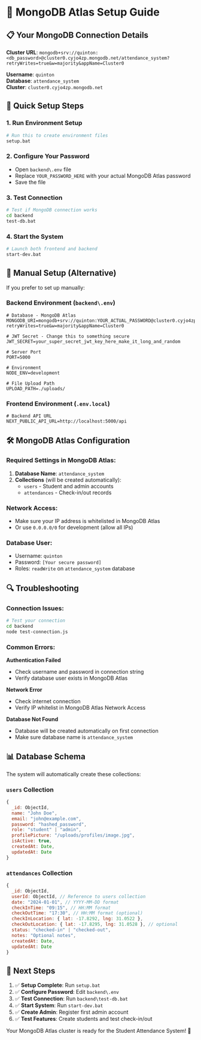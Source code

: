 # 🍃 MongoDB Atlas Setup Guide

## 📋 **Your MongoDB Connection Details**

**Cluster URL**: `mongodb+srv://quinton:<db_password>@cluster0.cyjo4zp.mongodb.net/attendance_system?retryWrites=true&w=majority&appName=Cluster0`

**Username**: `quinton`  
**Database**: `attendance_system`  
**Cluster**: `cluster0.cyjo4zp.mongodb.net`

## 🚀 **Quick Setup Steps**

### 1. **Run Environment Setup**
```bash
# Run this to create environment files
setup.bat
```

### 2. **Configure Your Password**
- Open `backend\.env` file
- Replace `YOUR_PASSWORD_HERE` with your actual MongoDB Atlas password
- Save the file

### 3. **Test Connection**
```bash
# Test if MongoDB connection works
cd backend
test-db.bat
```

### 4. **Start the System**
```bash
# Launch both frontend and backend
start-dev.bat
```

## 🔧 **Manual Setup (Alternative)**

If you prefer to set up manually:

### Backend Environment (`backend\.env`)
```env
# Database - MongoDB Atlas
MONGODB_URI=mongodb+srv://quinton:YOUR_ACTUAL_PASSWORD@cluster0.cyjo4zp.mongodb.net/attendance_system?retryWrites=true&w=majority&appName=Cluster0

# JWT Secret - Change this to something secure
JWT_SECRET=your_super_secret_jwt_key_here_make_it_long_and_random

# Server Port
PORT=5000

# Environment
NODE_ENV=development

# File Upload Path
UPLOAD_PATH=./uploads/
```

### Frontend Environment (`.env.local`)
```env
# Backend API URL
NEXT_PUBLIC_API_URL=http://localhost:5000/api
```

## 🛠️ **MongoDB Atlas Configuration**

### Required Settings in MongoDB Atlas:
1. **Database Name**: `attendance_system`
2. **Collections** (will be created automatically):
   - `users` - Student and admin accounts
   - `attendances` - Check-in/out records

### Network Access:
- Make sure your IP address is whitelisted in MongoDB Atlas
- Or use `0.0.0.0/0` for development (allow all IPs)

### Database User:
- Username: `quinton`
- Password: `[Your secure password]`
- Roles: `readWrite` on `attendance_system` database

## 🔍 **Troubleshooting**

### Connection Issues:
```bash
# Test your connection
cd backend
node test-connection.js
```

### Common Errors:

**Authentication Failed**
- Check username and password in connection string
- Verify database user exists in MongoDB Atlas

**Network Error**
- Check internet connection
- Verify IP whitelist in MongoDB Atlas Network Access

**Database Not Found**
- Database will be created automatically on first connection
- Make sure database name is `attendance_system`

## 📊 **Database Schema**

The system will automatically create these collections:

### `users` Collection
```javascript
{
  _id: ObjectId,
  name: "John Doe",
  email: "john@example.com",
  password: "hashed_password",
  role: "student" | "admin",
  profilePicture: "/uploads/profiles/image.jpg",
  isActive: true,
  createdAt: Date,
  updatedAt: Date
}
```

### `attendances` Collection
```javascript
{
  _id: ObjectId,
  userId: ObjectId, // Reference to users collection
  date: "2024-01-01", // YYYY-MM-DD format
  checkInTime: "09:15", // HH:MM format
  checkOutTime: "17:30", // HH:MM format (optional)
  checkInLocation: { lat: -17.8292, lng: 31.0522 },
  checkOutLocation: { lat: -17.8295, lng: 31.0528 }, // optional
  status: "checked-in" | "checked-out",
  notes: "Optional notes",
  createdAt: Date,
  updatedAt: Date
}
```

## 🎯 **Next Steps**

1. ✅ **Setup Complete**: Run `setup.bat`
2. ✅ **Configure Password**: Edit `backend\.env`
3. ✅ **Test Connection**: Run `backend\test-db.bat`
4. ✅ **Start System**: Run `start-dev.bat`
5. ✅ **Create Admin**: Register first admin account
6. ✅ **Test Features**: Create students and test check-in/out

Your MongoDB Atlas cluster is ready for the Student Attendance System! 🚀
